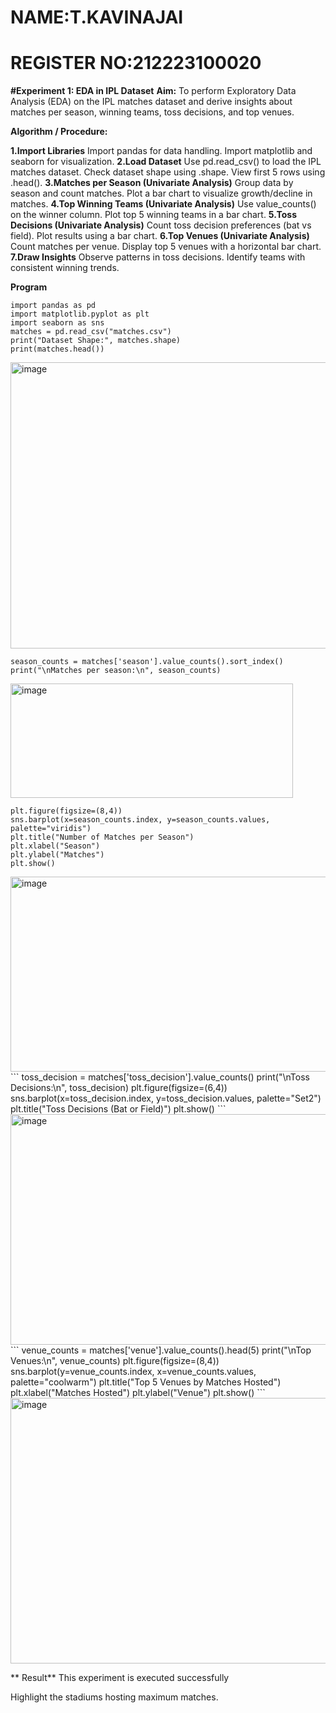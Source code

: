 # NAME:T.KAVINAJAI
# REGISTER NO:212223100020

**#Experiment 1: EDA in IPL Dataset**
**Aim:**
To perform Exploratory Data Analysis (EDA) on the IPL matches dataset and derive insights about matches per season, winning teams, toss decisions, and top venues.

**Algorithm / Procedure:**

**1.Import Libraries**
  Import pandas for data handling.
  Import matplotlib and seaborn for visualization.
**2.Load Dataset**
  Use pd.read_csv() to load the IPL matches dataset.
  Check dataset shape using .shape.
  View first 5 rows using .head().
**3.Matches per Season (Univariate Analysis)**
  Group data by season and count matches.
  Plot a bar chart to visualize growth/decline in matches.
**4.Top Winning Teams (Univariate Analysis)**
  Use value_counts() on the winner column.
  Plot top 5 winning teams in a bar chart.
**5.Toss Decisions (Univariate Analysis)**
  Count toss decision preferences (bat vs field).
  Plot results using a bar chart.
**6.Top Venues (Univariate Analysis)**
  Count matches per venue.
  Display top 5 venues with a horizontal bar chart.
**7.Draw Insights**
  Observe patterns in toss decisions.
  Identify teams with consistent winning trends.
  
  **Program**
```
import pandas as pd
import matplotlib.pyplot as plt
import seaborn as sns
matches = pd.read_csv("matches.csv")
print("Dataset Shape:", matches.shape)
print(matches.head()) 
```
<img width="833" height="458" alt="image" src="https://github.com/user-attachments/assets/6a275212-b04a-464d-a4a2-887e311f277a" />

```
season_counts = matches['season'].value_counts().sort_index()
print("\nMatches per season:\n", season_counts)
```
<img width="452" height="183" alt="image" src="https://github.com/user-attachments/assets/ebd7311e-f077-4960-bf75-48b7418ac8ab" />

```
plt.figure(figsize=(8,4)) 
sns.barplot(x=season_counts.index, y=season_counts.values, palette="viridis")
plt.title("Number of Matches per Season")
plt.xlabel("Season") 
plt.ylabel("Matches")
plt.show()
```
<img width="737" height="312" alt="image" src="https://github.com/user-attachments/assets/c3ad88cd-7220-42eb-9302-259bab575a44" />
```
toss_decision = matches['toss_decision'].value_counts()
print("\nToss Decisions:\n", toss_decision)
plt.figure(figsize=(6,4)) 
sns.barplot(x=toss_decision.index, y=toss_decision.values, palette="Set2") 
plt.title("Toss Decisions (Bat or Field)") 
plt.show()
```
<img width="627" height="369" alt="image" src="https://github.com/user-attachments/assets/af3564c8-4fc8-44fb-9295-bbef773aee3a" />
```
venue_counts = matches['venue'].value_counts().head(5) 
print("\nTop Venues:\n", venue_counts)
plt.figure(figsize=(8,4))
sns.barplot(y=venue_counts.index, x=venue_counts.values, palette="coolwarm")
plt.title("Top 5 Venues by Matches Hosted") 
plt.xlabel("Matches Hosted") 
plt.ylabel("Venue") 
plt.show()
```
<img width="821" height="425" alt="image" src="https://github.com/user-attachments/assets/a58d18d7-7df0-429b-872d-35130daa95a2" />

 ** Result**
  This experiment is executed successfully



Highlight the stadiums hosting maximum matches.
